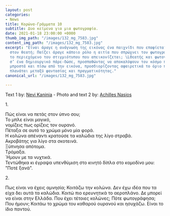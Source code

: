 ```yaml
---
layout: post
categories:
- News
title: Κορώνα-Γράμματα 10
subtitle: Δυο κείμενα για μια φωτογραφία.
date: 2021-01-18 23:00:00 +0000
thumb_img_path: "/images/132_mg_7583.jpg"
content_img_path: "/images/132_mg_7583.jpg"
excerpt: "Είναι άραγε η ανάγνωση της εικόνας ένα παιχνίδι που επαφίεται αποκλειστικά
  στον θεατή; Παίζει άραγε κάποιο ρόλο η αιτία που σπρώχνει τον φωτογράφο να επιλέξει
  το περιεχόμενο του στιγμιότυπου που απεικονίζεται; \LΘεατής και φωτογράφος συνευρίσκονται
  σ’ ένα δημιουργικό πάρε-δώσε, προσπαθώντας να αποκαλύψουν τον κόσμο που υπάρχει
  μπροστά και πίσω από την εικόνα, προσδιορίζοντας αφαιρετικά το όριο που μπορεί να
  πλανάται μεταξύ φαντασίας και πραγματικότητας."
canonical_url: "/images/132_mg_7583.jpg"

---
```

Text 1 by: <a href="https://www.facebook.com/nevi.kaninia" target="blank">Nevi Kaninia</a> - Photo and text 2 by: <a href="https://anikon.org/" target="blank">Achilles Nasios</a>

1\.

Πώς είναι να πετάς στον ύπνο σου;  
Το μπλε είναι μαγικό,  
νομίζεις πως ορίζεις τον ουρανό.  
Πέταξα σε αυτό το χρώμα μόνο μία φορά.  
Η κολώνα απέναντι κρατούσε τα καλώδια της λίγο στραβά.  
Ακροβάτης για λίγο στα σκοτεινά.  
Ξύπνησα απότομα.  
Tρόμαξα.  
΄Ημουν με τα νυχτικά.  
Τεντώθηκα κι έγραψα υπενθύμιση στο κινητό δίπλα στο κομοδίνο μου:  
"Ποτέ ξανά".

2\.

Πως είναι να έχεις αμνησία; Κοιτάζω την κολώνα. Δεν έχω ιδέα που τα είχα δει αυτά τα καλώδια. Κοιτώ πιο ερευνητικά το αεροπλάνο. Δε μπορεί να είναι στην Ελλάδα. Που έχει τέτοιες κολώνες; Πότε φωτογράφησα; Που ήμουν; Κοιτάω το χρώμα του καθαρού ουρανού και ησυχάζω. Είναι το ίδιο παντού.
